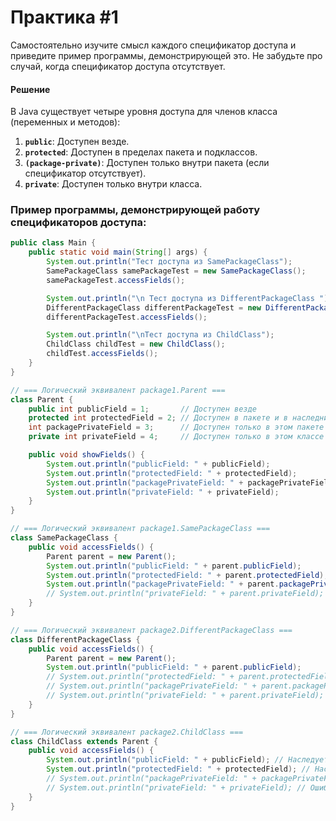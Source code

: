 # Практика #1
Самостоятельно изучите смысл каждого спецификатор доступа и приведите пример программы, демонстрирующей это. Не забудьте про случай, когда спецификатор доступа отсутствует. 
#### Решение
В Java существует четыре уровня доступа для членов класса (переменных и методов):  
1. **`public`**: Доступен везде.  
2. **`protected`**: Доступен в пределах пакета и подклассов.  
3. **`(package-private)`**: Доступен только внутри пакета (если спецификатор отсутствует).  
4. **`private`**: Доступен только внутри класса.  

### Пример программы, демонстрирующей работу спецификаторов доступа:

```java
public class Main {
    public static void main(String[] args) {
        System.out.println("Тест доступа из SamePackageClass");
        SamePackageClass samePackageTest = new SamePackageClass();
        samePackageTest.accessFields();

        System.out.println("\n Тест доступа из DifferentPackageClass ");
        DifferentPackageClass differentPackageTest = new DifferentPackageClass();
        differentPackageTest.accessFields();

        System.out.println("\nТест доступа из ChildClass");
        ChildClass childTest = new ChildClass();
        childTest.accessFields();
    }
}

// === Логический эквивалент package1.Parent ===
class Parent {
    public int publicField = 1;       // Доступен везде
    protected int protectedField = 2; // Доступен в пакете и в наследниках
    int packagePrivateField = 3;      // Доступен только в этом пакете
    private int privateField = 4;     // Доступен только в этом классе

    public void showFields() {
        System.out.println("publicField: " + publicField);
        System.out.println("protectedField: " + protectedField);
        System.out.println("packagePrivateField: " + packagePrivateField);
        System.out.println("privateField: " + privateField);
    }
}

// === Логический эквивалент package1.SamePackageClass ===
class SamePackageClass {
    public void accessFields() {
        Parent parent = new Parent();
        System.out.println("publicField: " + parent.publicField);
        System.out.println("protectedField: " + parent.protectedField);
        System.out.println("packagePrivateField: " + parent.packagePrivateField);
        // System.out.println("privateField: " + parent.privateField); // Ошибка: недоступно
    }
}

// === Логический эквивалент package2.DifferentPackageClass ===
class DifferentPackageClass {
    public void accessFields() {
        Parent parent = new Parent();
        System.out.println("publicField: " + parent.publicField);
        // System.out.println("protectedField: " + parent.protectedField); // Ошибка: недоступно
        // System.out.println("packagePrivateField: " + parent.packagePrivateField); // Ошибка: недоступно
        // System.out.println("privateField: " + parent.privateField); // Ошибка: недоступно
    }
}

// === Логический эквивалент package2.ChildClass ===
class ChildClass extends Parent {
    public void accessFields() {
        System.out.println("publicField: " + publicField); // Наследуется
        System.out.println("protectedField: " + protectedField); // Наследуется
        // System.out.println("packagePrivateField: " + packagePrivateField); // Ошибка: недоступно
        // System.out.println("privateField: " + privateField); // Ошибка: недоступно
    }
}
```